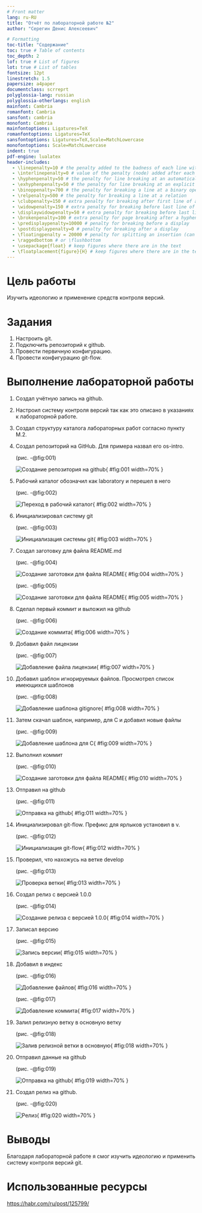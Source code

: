 ```yaml
---
# Front matter
lang: ru-RU
title: "Отчёт по лабораторной работе №2"
author: "Серегин Денис Алексеевич"

# Formatting
toc-title: "Содержание"
toc: true # Table of contents
toc_depth: 2
lof: true # List of figures
lot: true # List of tables
fontsize: 12pt
linestretch: 1.5
papersize: a4paper
documentclass: scrreprt
polyglossia-lang: russian
polyglossia-otherlangs: english
mainfont: Cambria
romanfont: Cambria
sansfont: cambria
monofont: Cambria
mainfontoptions: Ligatures=TeX
romanfontoptions: Ligatures=TeX
sansfontoptions: Ligatures=TeX,Scale=MatchLowercase
monofontoptions: Scale=MatchLowercase
indent: true
pdf-engine: lualatex
header-includes:
  - \linepenalty=10 # the penalty added to the badness of each line within a paragraph (no associated penalty node) Increasing the value makes tex try to have fewer lines in the paragraph.
  - \interlinepenalty=0 # value of the penalty (node) added after each line of a paragraph.
  - \hyphenpenalty=50 # the penalty for line breaking at an automatically inserted hyphen
  - \exhyphenpenalty=50 # the penalty for line breaking at an explicit hyphen
  - \binoppenalty=700 # the penalty for breaking a line at a binary operator
  - \relpenalty=500 # the penalty for breaking a line at a relation
  - \clubpenalty=150 # extra penalty for breaking after first line of a paragraph
  - \widowpenalty=150 # extra penalty for breaking before last line of a paragraph
  - \displaywidowpenalty=50 # extra penalty for breaking before last line before a display math
  - \brokenpenalty=100 # extra penalty for page breaking after a hyphenated line
  - \predisplaypenalty=10000 # penalty for breaking before a display
  - \postdisplaypenalty=0 # penalty for breaking after a display
  - \floatingpenalty = 20000 # penalty for splitting an insertion (can only be split footnote in standard LaTeX)
  - \raggedbottom # or \flushbottom
  - \usepackage{float} # keep figures where there are in the text
  - \floatplacement{figure}{H} # keep figures where there are in the text
---
```


# Цель работы

Изучить идеологию и применение средств контроля версий.

# Задания

1. Настроить git.
2. Подключить репозиторий к github.
3. Провести первичную конфигурацию.
4. Провести конфигурацию git-flow.

# Выполнение лабораторной работы

1. Создал учётную запись на github.

2. Настроил систему контроля версий так как это описано в указаниях к лабораторной работе.

3. Создал структуру каталога лабораторных работ согласно пункту М.2.

4. Создал репозиторий на GitHub. Для примера назвал его os-intro.

   (рис. -@fig:001)

   ![Создание репозитория на github](D:\OBS\Videos_obs\ЛР2\Screenshot_1.png){ #fig:001 width=70% }

5. Рабочий каталог обозначил как laboratory и перешел в него

   (рис. -@fig:002)

   ![Переход в рабочий каталог](D:\OBS\Videos_obs\ЛР2\Screenshot_2.png){ #fig:002 width=70% }

6. Инициализировал систему git

   (рис. -@fig:003)

   ![Инициализация системы git](D:\OBS\Videos_obs\ЛР2\Screenshot_3.png){ #fig:003 width=70% }

7. Создал заготовку для файла README.md

   (рис. -@fig:004)

   ![Создание заготовки для файла README](D:\OBS\Videos_obs\ЛР2\Screenshot_4.png){ #fig:004 width=70% }

   (рис. -@fig:005)

   ![Создание заготовки для файла README](D:\OBS\Videos_obs\ЛР2\Screenshot_5.png){ #fig:005 width=70% }

8. Сделал первый коммит и выложил на github

   (рис. -@fig:006)

   ![Создание коммита](D:\OBS\Videos_obs\ЛР2\Screenshot_6.png){ #fig:006 width=70% }

9. Добавил файл лицензии

   (рис. -@fig:007)

   ![Добавление файла лицензии](D:\OBS\Videos_obs\ЛР2\Screenshot_7.png){ #fig:007 width=70% }

10. Добавил шаблон игнорируемых файлов. Просмотрел список имеющихся шаблонов

    (рис. -@fig:008)

    ![Добавление шаблона gitignore](D:\OBS\Videos_obs\ЛР2\Screenshot_8.png){ #fig:008 width=70% }

11. Затем скачал шаблон, например, для C и добавил новые файлы

    (рис. -@fig:009)

    ![Добавление шаблона для С](D:\OBS\Videos_obs\ЛР2\Screenshot_9.png){ #fig:009 width=70% }

12. Выполнил коммит

    (рис. -@fig:010)

    ![Создание заготовки для файла README](D:\OBS\Videos_obs\ЛР2\Screenshot_10.png){ #fig:010 width=70% }

13. Отправил на github

    (рис. -@fig:011)

    ![Отправка на github](D:\OBS\Videos_obs\ЛР2\Screenshot_11.png){ #fig:011 width=70% }

14. Инициализировал git-flow. Префикс для ярлыков установил в v.

    (рис. -@fig:012)

    ![Инициализация git-flow](D:\OBS\Videos_obs\ЛР2\Screenshot_12.png){ #fig:012 width=70% }

15. Проверил, что нахожусь на ветке develop

    (рис. -@fig:013)

    ![Проверка ветки](D:\OBS\Videos_obs\ЛР2\Screenshot_13.png){ #fig:013 width=70% }

16. Создал релиз с версией 1.0.0

    (рис. -@fig:014)

    ![Создание релиза с версией 1.0.0](D:\OBS\Videos_obs\ЛР2\Screenshot_14.png){ #fig:014 width=70% }

17. Записал версию

    (рис. -@fig:015)

    ![Запись версии](D:\OBS\Videos_obs\ЛР2\Screenshot_15.png){ #fig:015 width=70% }

18. Добавил в индекс

    (рис. -@fig:016)

    ![Добавление файлов](D:\OBS\Videos_obs\ЛР2\Screenshot_16.png){ #fig:016 width=70% }

    (рис. -@fig:017)

    ![Добавление коммита](D:\OBS\Videos_obs\ЛР2\Screenshot_17.png){ #fig:017 width=70% }

19. Залил релизную ветку в основную ветку

    (рис. -@fig:018)

    ![Залив релизной ветки в основную](D:\OBS\Videos_obs\ЛР2\Screenshot_18.png){ #fig:018 width=70% }

20. Отправил данные на github

    (рис. -@fig:019)

    ![Отправка на github](D:\OBS\Videos_obs\ЛР2\Screenshot_19.png){ #fig:019 width=70% }

    

21. Создал релиз на github.

    (рис. -@fig:020)

    ![Релиз](D:\OBS\Videos_obs\ЛР2\Screenshot_21.png){ #fig:020 width=70% }



# Выводы

Благодаря лабораторной работе я смог изучить идеологию и применить систему контроля версий git.

# Использованные ресурсы

https://habr.com/ru/post/125799/